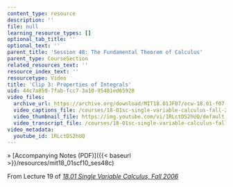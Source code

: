 ```yaml
---
content_type: resource
description: ''
file: null
learning_resource_types: []
optional_tab_title: ''
optional_text: ''
parent_title: 'Session 48: The Fundamental Theorem of Calculus'
parent_type: CourseSection
related_resources_text: ''
resource_index_text: ''
resourcetype: Video
title: 'Clip 3: Properties of Integrals'
uid: 44c7a859-7fab-fcc7-3a10-95481ed65928
video_files:
  archive_url: https://archive.org/download/MIT18.01JF07/ocw-18.01-f07-lec19_300k.mp4
  video_captions_file: /courses/18-01sc-single-variable-calculus-fall-2010/c22da3ca5c1e5939892514717fc76a33_1RLctDS2hUQ.vtt
  video_thumbnail_file: https://img.youtube.com/vi/1RLctDS2hUQ/default.jpg
  video_transcript_file: /courses/18-01sc-single-variable-calculus-fall-2010/03ec61cd0ba4784647caf9da1dd6535c_1RLctDS2hUQ.pdf
video_metadata:
  youtube_id: 1RLctDS2hUQ
---
```


» [Accompanying Notes (PDF)]({{< baseurl >}}/resources/mit18_01scf10_ses48c)

From Lecture 19 of [_18.01 Single Variable Calculus, Fall 2006_](/courses/18-01-single-variable-calculus-fall-2006/pages/video-lectures)
